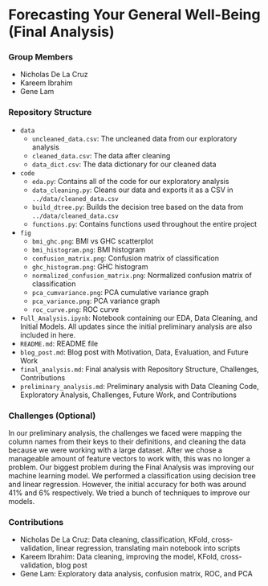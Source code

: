 # Forecasting Your General Well-Being (Final Analysis)

### Group Members
- Nicholas De La Cruz
- Kareem Ibrahim
- Gene Lam

### Repository Structure
- `data`
  - `uncleaned_data.csv`: The uncleaned data from our exploratory analysis
  - `cleaned_data.csv`: The data after cleaning
  - `data_dict.csv`: The data dictionary for our cleaned data
- `code`
  - `eda.py`: Contains all of the code for our exploratory analysis
  - `data_cleaning.py`: Cleans our data and exports it as a CSV in `../data/cleaned_data.csv`
  - `build_dtree.py`: Builds the decision tree based on the data from `../data/cleaned_data.csv`
  - `functions.py`: Contains functions used throughout the entire project
- `fig`
  - `bmi_ghc.png`: BMI vs GHC scatterplot
  - `bmi_histogram.png`: BMI histogram
  - `confusion_matrix.png`: Confusion matrix of classification
  - `ghc_histogram.png`: GHC histogram
  - `normalized_confusion_matrix.png`: Normalized confusion matrix of classification
  - `pca_cumvariance.png`: PCA cumulative variance graph
  - `pca_variance.png`: PCA variance graph
  - `roc_curve.png`: ROC curve 
- `Full_Analysis.ipynb`: Notebook containing our EDA, Data Cleaning, and Initial Models. All updates since the initial preliminary analysis are also included in here.
- `README.md`: README file
- `blog_post.md`: Blog post with Motivation, Data, Evaluation, and Future Work
- `final_analysis.md`: Final analysis with Repository Structure, Challenges, Contributions
- `preliminary_analysis.md`: Preliminary analysis with Data Cleaning Code, Exploratory Analysis, Challenges, Future Work, and Contributions

### Challenges (Optional)
In our preliminary analysis, the challenges we faced were mapping the column names from their keys to their definitions, and cleaning the data because we were working with a large dataset. After we chose a manageable amount of feature vectors to work with, this was no longer a problem. Our biggest problem during the Final Analysis was improving our machine learning model. We performed a classification using decision tree and linear regression. However, the initial accuracy for both was around 41% and 6% respectively. We tried a bunch of techniques to improve our models.

### Contributions
- Nicholas De La Cruz: Data cleaning, classification, KFold, cross-validation, linear regression, translating main notebook into scripts
- Kareem Ibrahim: Data cleaning, improving the model, KFold, cross-validation, blog post
- Gene Lam: Exploratory data analysis, confusion matrix, ROC, and PCA
